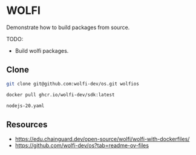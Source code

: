 # WOLFI

Demonstrate how to build packages from source.  

TODO:

* Build wolfi packages.

## Clone

```sh
git clone git@github.com:wolfi-dev/os.git wolfios

docker pull ghcr.io/wolfi-dev/sdk:latest

nodejs-20.yaml
```

## Resources

* https://edu.chainguard.dev/open-source/wolfi/wolfi-with-dockerfiles/
* https://github.com/wolfi-dev/os?tab=readme-ov-files
